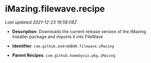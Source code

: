 # iMazing.filewave.recipe

_Last updated 2021-12-23 19:58:08Z_

- **Description**: Downloads the current release version of the iMazing installer package and imports it into FileWave

- **Identifier**: `com.github.andreDB90.filewave.iMazing`

- **Parent Recipes**: `com.github.homebysix.pkg.iMazing`